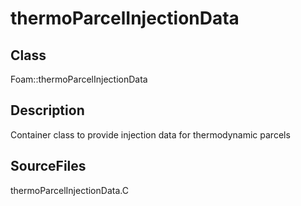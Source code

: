 # thermoParcelInjectionData 
## Class
Foam::thermoParcelInjectionData

## Description
Container class to provide injection data for thermodynamic parcels

## SourceFiles
thermoParcelInjectionData.C

